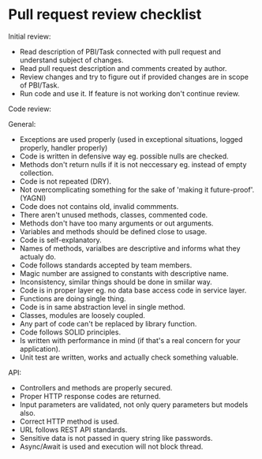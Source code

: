 # Pull request review checklist

Initial review:
* Read description of PBI/Task connected with pull request and understand subject of changes.
* Read pull request description and comments created by author.
* Review changes and try to figure out if provided changes are in scope of PBI/Task.
* Run code and use it. If feature is not working don't continue review.

Code review:

General:
* Exceptions are used properly (used in exceptional situations, logged properly, handler properly)
* Code is written in defensive way eg. possible nulls are checked.
* Methods don't return nulls if it is not neccessary eg. instead of empty collection.
* Code is not repeated (DRY).
* Not overcomplicating something for the sake of 'making it future-proof'. (YAGNI)
* Code does not contains old, invalid commments.
* There aren't unused methods, classes, commented code.
* Methods don't have too many arguments or out arguments.
* Variables and methods should be defined close to usage.
* Code is self-explanatory.
* Names of methods, varialbes are descriptive and informs what they actualy do.
* Code follows standards accepted by team members.
* Magic number are assigned to constants with descriptive name.
* Inconsistency, similar things should be done in smiilar way.
* Code is in proper layer eg. no data base access code in service layer.
* Functions are doing single thing.
* Code is in same abstraction level in single method.
* Classes, modules are loosely coupled.
* Any part of code can't be replaced by library function.
* Code follows SOLID principles.
* Is written with performance in mind (if that's a real concern for your application).
* Unit test are written, works and actually check something valuable.

API:
* Controllers and methods are properly secured.
* Proper HTTP response codes are returned.
* Input parameters are validated, not only query parameters but models also.
* Correct HTTP method is used.
* URL follows REST API standards.
* Sensitive data is not passed in query string like passwords.
* Async/Await is used and execution will not block thread.